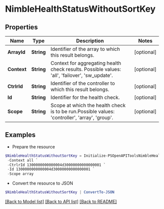 # NimbleHealthStatusWithoutSortKey
## Properties

Name | Type | Description | Notes
------------ | ------------- | ------------- | -------------
**ArrayId** | **String** | Identifier of the array to which this result belongs. | [optional] 
**Context** | **String** | Context for aggregating health check results. Possible values: &#39;all&#39;, &#39;failover&#39;, &#39;sw_update&#39;. | [optional] 
**CtrlrId** | **String** | Identifier of the controller to which this result belongs. | [optional] 
**Id** | **String** | Identifier for the health check. | [optional] 
**Scope** | **String** | Scope at which the health check is to be run.Possible values: &#39;controller&#39;, &#39;array&#39;, &#39;group&#39;. | [optional] 

## Examples

- Prepare the resource
```powershell
$NimbleHealthStatusWithoutSortKey = Initialize-PSOpenAPIToolsNimbleHealthStatusWithoutSortKey  -ArrayId 1300000000000004d30000000000000001 `
 -Context all `
 -CtrlrId 1300000000000004d30000000000000001 `
 -Id 1300000000000004d30000000000000001 `
 -Scope array
```

- Convert the resource to JSON
```powershell
$NimbleHealthStatusWithoutSortKey | ConvertTo-JSON
```

[[Back to Model list]](../README.md#documentation-for-models) [[Back to API list]](../README.md#documentation-for-api-endpoints) [[Back to README]](../README.md)

